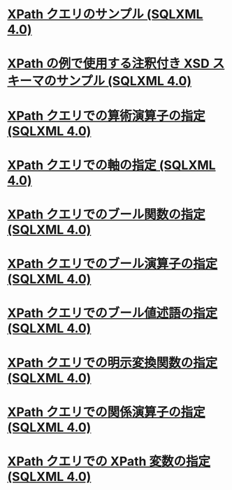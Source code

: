 # [XPath クエリのサンプル (SQLXML 4.0)](sample-xpath-queries-sqlxml-4-0.md)

# [XPath の例で使用する注釈付き XSD スキーマのサンプル (SQLXML 4.0)](sample-annotated-xsd-schema-for-xpath-examples-sqlxml-4-0.md)
# [XPath クエリでの算術演算子の指定 (SQLXML 4.0)](specifying-arithmetic-operators-in-xpath-queries-sqlxml-4-0.md)
# [XPath クエリでの軸の指定 (SQLXML 4.0)](specifying-axes-in-xpath-queries-sqlxml-4-0.md)
# [XPath クエリでのブール関数の指定 (SQLXML 4.0)](specifying-boolean-functions-in-xpath-queries-sqlxml-4-0.md)
# [XPath クエリでのブール演算子の指定 (SQLXML 4.0)](specifying-boolean-operators-in-xpath-queries-sqlxml-4-0.md)
# [XPath クエリでのブール値述語の指定 (SQLXML 4.0)](specifying-boolean-valued-predicates-in-xpath-queries-sqlxml-4-0.md)
# [XPath クエリでの明示変換関数の指定 (SQLXML 4.0)](specifying-explicit-conversion-functions-in-xpath-queries-sqlxml-4-0.md)
# [XPath クエリでの関係演算子の指定 (SQLXML 4.0)](specifying-relational-operators-in-xpath-queries-sqlxml-4-0.md)
# [XPath クエリでの XPath 変数の指定 (SQLXML 4.0)](specifying-xpath-variables-in-xpath-queries-sqlxml-4-0.md)
